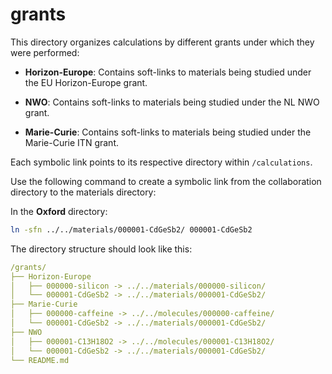 # grants

This directory organizes calculations by different grants under which they were performed:

- **Horizon-Europe**: Contains soft-links to materials being studied under the EU Horizon-Europe grant.

- **NWO**: Contains soft-links to materials being studied under the NL NWO grant.

- **Marie-Curie**: Contains soft-links to materials being studied under the Marie-Curie ITN grant.

Each symbolic link points to its respective directory within `/calculations`.

Use the following command to create a symbolic link from the collaboration directory to the materials directory:

In the **Oxford** directory:

``` bash
ln -sfn ../../materials/000001-CdGeSb2/ 000001-CdGeSb2
```

The directory structure should look like this:

``` yaml
/grants/
├── Horizon-Europe
│   ├── 000000-silicon -> ../../materials/000000-silicon/
│   └── 000001-CdGeSb2 -> ../../materials/000001-CdGeSb2/
├── Marie-Curie
│   ├── 000000-caffeine -> ../../molecules/000000-caffeine/
│   └── 000001-CdGeSb2 -> ../../materials/000001-CdGeSb2/
├── NWO
│   ├── 000001-C13H18O2 -> ../../molecules/000001-C13H18O2/
│   └── 000001-CdGeSb2 -> ../../materials/000001-CdGeSb2/
└── README.md
```